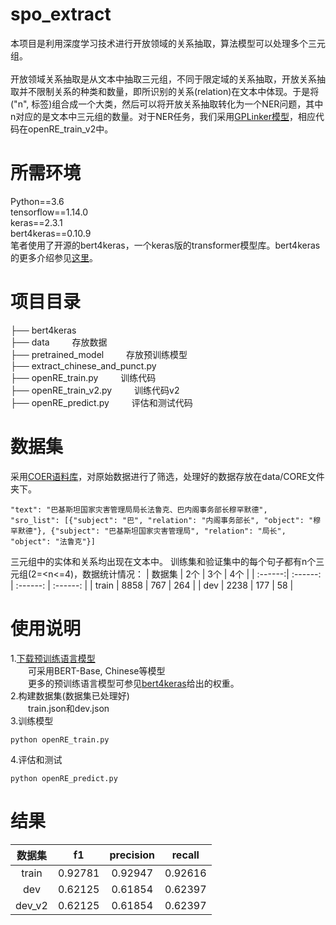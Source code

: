 # spo_extract
本项目是利用深度学习技术进行开放领域的关系抽取，算法模型可以处理多个三元组。</br></br>
开放领域关系抽取是从文本中抽取三元组，不同于限定域的关系抽取，开放关系抽取并不限制关系的种类和数量，即所识别的关系(relation)在文本中体现。于是将("n", 标签)组合成一个大类，然后可以将开放关系抽取转化为一个NER问题，其中n对应的是文本中三元组的数量。对于NER任务，我们采用[GPLinker模型](https://kexue.fm/archives/8926)，相应代码在openRE_train_v2中。
# 所需环境
Python==3.6</br>
tensorflow==1.14.0</br>
keras==2.3.1</br>
bert4keras==0.10.9</br>
笔者使用了开源的bert4keras，一个keras版的transformer模型库。bert4keras的更多介绍参见[这里](https://github.com/bojone/bert4keras)。
# 项目目录
├── bert4keras</br>
├── data    存放数据</br>
├── pretrained_model    存放预训练模型</br>
├── extract_chinese_and_punct.py</br>
├── openRE_train.py    训练代码</br>
├── openRE_train_v2.py    训练代码v2</br>
├── openRE_predict.py    评估和测试代码</br>
# 数据集
采用[COER语料库](https://github.com/TJUNLP/COER)，对原始数据进行了筛选，处理好的数据存放在data/CORE文件夹下。</br>
```
"text": "巴基斯坦国家灾害管理局局长法鲁克、巴内阁事务部长穆罕默德", 
"sro_list": [{"subject": "巴", "relation": "内阁事务部长", "object": "穆罕默德"}, {"subject": "巴基斯坦国家灾害管理局", "relation": "局长", "object": "法鲁克"}]
```
三元组中的实体和关系均出现在文本中。
训练集和验证集中的每个句子都有n个三元组(2=<n<=4)，数据统计情况：
| 数据集 | 2个 | 3个 | 4个 |
| :------:| :------: | :------: | :------: |
| train | 8858 | 767 | 264 |
| dev | 2238 | 177 | 58 |
# 使用说明
1.[下载预训练语言模型](https://github.com/google-research/bert#pre-trained-models)</br>
  可采用BERT-Base, Chinese等模型</br>
  更多的预训练语言模型可参见[bert4keras](https://github.com/bojone/bert4keras)给出的权重。</br>
2.构建数据集(数据集已处理好)</br>
  train.json和dev.json</br>
3.训练模型
```
python openRE_train.py
```
4.评估和测试
```
python openRE_predict.py
```
# 结果
| 数据集 | f1 | precision | recall |
| :------:| :------: | :------: | :------: |
| train | 0.92781 | 0.92947 | 0.92616 |
| dev | 0.62125 | 0.61854 | 0.62397 |
| dev_v2 | 0.62125 | 0.61854 | 0.62397 |
